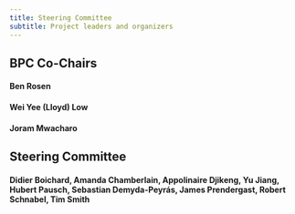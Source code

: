 ```yaml
---
title: Steering Committee
subtitle: Project leaders and organizers
---
```


## BPC Co-Chairs

#### Ben Rosen

#### Wei Yee (Lloyd) Low

#### Joram Mwacharo

## Steering Committee

#### Didier Boichard, Amanda Chamberlain, Appolinaire Djikeng, Yu Jiang, Hubert Pausch, Sebastian Demyda-Peyrás, James Prendergast, Robert Schnabel, Tim Smith


